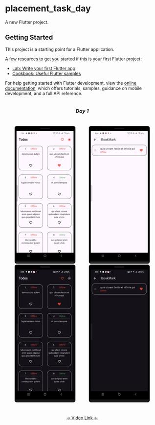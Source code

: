 # placement_task_day

A new Flutter project.

## Getting Started

This project is a starting point for a Flutter application.

A few resources to get you started if this is your first Flutter project:

- [Lab: Write your first Flutter app](https://docs.flutter.dev/get-started/codelab)
- [Cookbook: Useful Flutter samples](https://docs.flutter.dev/cookbook)

For help getting started with Flutter development, view the
[online documentation](https://docs.flutter.dev/), which offers tutorials,
samples, guidance on mobile development, and a full API reference.


###
<h1></h1>
<h3 align="center"><i>Day 1</i></h3>
<h1></h1>
<div align="center">
<img src="https://github.com/Prafulpatnecha/placement_task_day/blob/master/image1.png" height=450px hspace=20>
<img src="https://github.com/Prafulpatnecha/placement_task_day/blob/master/image2.png" height=450px hspace=20>
<img src="https://github.com/Prafulpatnecha/placement_task_day/blob/master/image3.png" height=450px hspace=20>
<img src="https://github.com/Prafulpatnecha/placement_task_day/blob/master/image4.png" height=450px hspace=20>

</div>

<h1></h1>
<div align="center">
<a href="https://drive.google.com/file/d/1_Iq3rx3geEQzJ3eQgdPlZ1Bb1tz4R6Px/view?usp=sharing">-> Video Link <-</a>
</div>
<h1></h1>
